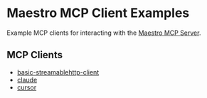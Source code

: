 # Maestro MCP Client Examples

Example MCP clients for interacting with the [Maestro MCP Server](https://github.com/maestro-org/maestro-mcp-server).

## MCP Clients

-   [basic-streamablehttp-client](./examples/basic-streamablehttp-client)
-   [claude](./examples/claude)
-   [cursor](./examples/cursor/)
